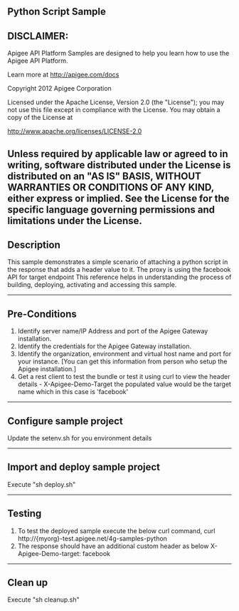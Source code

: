 Python Script Sample--------------------------DISCLAIMER: --------------------------Apigee API Platform Samples are designed to help you learn how to usethe Apigee API Platform.Learn more at http://apigee.com/docs Copyright 2012 Apigee CorporationLicensed under the Apache License, Version 2.0 (the "License"); you may not usethis file except in compliance with the License. You may obtain a copyof the License athttp://www.apache.org/licenses/LICENSE-2.0Unless required by applicable law or agreed to in writing, softwaredistributed under the License is distributed on an "AS IS" BASIS,WITHOUT WARRANTIES OR CONDITIONS OF ANY KIND, either express or implied.See the License for the specific language governing permissions andlimitations under the License.--------------------------Description--------------------------This sample demonstrates a simple scenario of attaching a python script in the response that adds a header value to it.The proxy is using the facebook API for target endpointThis reference helps in understanding the process of building, deploying, activating and accessing this sample.--------------------------Pre-Conditions--------------------------1. Identify server name/IP Address and port of the Apigee Gateway installation.2. Identify the credentials for the Apigee Gateway installation.3. Identify the organization, environment and virtual host name and port for your instance.[You can get this information from person who setup the Apigee installation.]4. Get a rest client to test the bundle or test it using curl to view the header details - X-Apigee-Demo-Targetthe populated value would be the target name which in this case is 'facebook'--------------------------Configure sample project--------------------------Update the setenv.sh for you environment details--------------------------Import and deploy sample project--------------------------Execute "sh deploy.sh"--------------------------Testing--------------------------1. To test the deployed sample execute the below curl command, curl http://{myorg}-test.apigee.net/4g-samples-python2. The response should have an additional custom header as belowX-Apigee-Demo-target: facebook--------------------------Clean up--------------------------Execute "sh cleanup.sh"